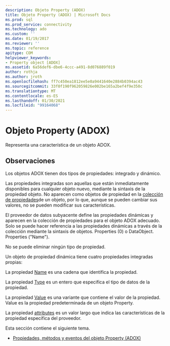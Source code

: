 ```yaml
---
description: Objeto Property (ADOX)
title: Objeto Property (ADOX) | Microsoft Docs
ms.prod: sql
ms.prod_service: connectivity
ms.technology: ado
ms.custom: ''
ms.date: 01/19/2017
ms.reviewer: ''
ms.topic: reference
apitype: COM
helpviewer_keywords:
- Property object [ADOX]
ms.assetid: 6a56def6-dbe6-4ccc-a491-8d076889f019
author: rothja
ms.author: jroth
ms.openlocfilehash: ff7c450ea1812ee5e0a9441640e2884b0394ac43
ms.sourcegitcommit: 33f0f190f962059826e002be165a2bef4f9e350c
ms.translationtype: MT
ms.contentlocale: es-ES
ms.lasthandoff: 01/30/2021
ms.locfileid: "99164068"
---
```

# <a name="property-object-adox"></a>Objeto Property (ADOX)
Representa una característica de un objeto ADOX.  
  
## <a name="remarks"></a>Observaciones  
 Los objetos ADOX tienen dos tipos de propiedades: integrado y dinámico.  
  
 Las propiedades integradas son aquellas que están inmediatamente disponibles para cualquier objeto nuevo, mediante la sintaxis de la propiedad objeto. No aparecen como objetos de propiedad en la [colección de propiedades](../ado-api/properties-collection-ado.md)de un objeto, por lo que, aunque se pueden cambiar sus valores, no se pueden modificar sus características.  
  
 El proveedor de datos subyacente define las propiedades dinámicas y aparecen en la colección de propiedades para el objeto ADOX adecuado.  Solo se puede hacer referencia a las propiedades dinámicas a través de la colección mediante la sintaxis de objetos. Properties (0) o DataObject. Properties ("Name").  
  
 No se puede eliminar ningún tipo de propiedad.  
  
 Un objeto de propiedad dinámica tiene cuatro propiedades integradas propias:  
  
 La propiedad [Name](../ado-api/name-property-ado.md) es una cadena que identifica la propiedad.  
  
 La propiedad [Type](../ado-api/type-property-ado.md) es un entero que especifica el tipo de datos de la propiedad.  
  
 La propiedad [Value](../ado-api/value-property-ado.md) es una variante que contiene el valor de la propiedad. Value es la propiedad predeterminada de un objeto Property.  
  
 La propiedad [attributes](../ado-api/attributes-property-ado.md) es un valor largo que indica las características de la propiedad específica del proveedor.  
  
 Esta sección contiene el siguiente tema.  
  
-   [Propiedades, métodos y eventos del objeto Property (ADOX)](./adox-property-object-properties-methods-and-events.md)